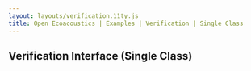 ```yaml
---
layout: layouts/verification.11ty.js
title: Open Ecoacoustics | Examples | Verification | Single Class
---
```


<h2 class="grid-title">Verification Interface (Single Class)</h2>

<oe-verification-grid id="verification-grid" grid-size="5">
  <oe-verification verified="true" shortcut="Y"></oe-verification>
  <oe-verification verified="false" shortcut="N"></oe-verification>

  <oe-data-source slot="data-source" for="verification-grid" src="/public/grid-items.json" local>
  </oe-data-source>
</oe-verification-grid>
